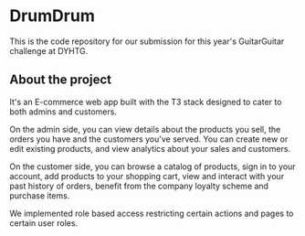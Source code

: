 # DrumDrum

This is the code repository for our submission for this year's GuitarGuitar challenge at DYHTG.

## About the project

It's an E-commerce web app built with the T3 stack designed to cater to both admins and customers.

On the admin side, you can view details about the products you sell, the orders you have and the customers you've served. You can create new or edit existing products, and view analytics about your sales and customers.

On the customer side, you can browse a catalog of products, sign in to your account, add products to your shopping cart, view and interact with your past history of orders, benefit from the company loyalty scheme and purchase items.

We implemented role based access restricting certain actions and pages to certain user roles.
